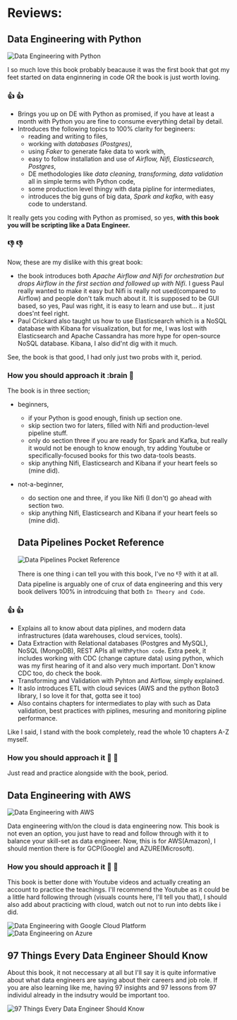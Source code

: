 # Reviews:
## Data Engineering with Python
![Data Engineering with Python](/assets/Data%20Engineering%20with%20Python.jpg)

I so much love this book probably beacause it was the first book that got my feet started on data enginnering in code OR the book is just worth loving.
### :+1: :+1:
- Brings you up on DE with Python as promised, if you have at least a month with Python you are fine to consume everything detail by detail.
- Introduces the following topics to 100% clarity for begineers:
    - reading and writing to files,
    - working with _databases (Postgres)_,
    - using _Faker_ to generate fake data to work with,
    - easy to follow installation and use of _Airflow, Nifi, Elasticsearch, Postgres_,
    - DE methodologies like _data cleaning, transforming, data validation_ all in simple terms with Python code,
    - some production level thingy with data pipline for intermediates,
    - introduces the big guns of big data, _Spark and kafka_, with easy code to understand.

It really gets you coding with Python as promised, so yes, **with this book you will be scripting like a Data Engineer.**

### :-1: :-1:
Now, these are my dislike with this great book:
- the book introduces both _Apache Airflow and Nifi for orchestration but drops Airflow in the first section and followed up with Nifi_. I guess Paul really wanted to make it easy but Nifi is really not used(compared to Airflow) and people don't talk much about it. It is supposed to be GUI based, so yes, Paul was right, it is easy to learn and use but... it just does'nt feel right.
- Paul Crickard also taught us how to use Elasticsearch which is a NoSQL database with Kibana for visualization, but for me, I was lost with Elasticsearch and Apache Cassandra has more hype for open-source NoSQL database. Kibana, I also did'nt dig with it much.

See, the book is that good, I had only just two probs with it, period.

### How you should approach it :brain :brain:
The book is in three section;
 - beginners, 
    - if your Python is good enough, finish up section one.
    - skip section two for laters, filled with Nifi and production-level pipeline stuff.
    - only do section three if you are ready for Spark and Kafka, but really it would not be enough to know enough, try adding Youtube or specifically-focused books for this two data-tools beasts.
    - skip anything Nifi, Elasticsearch and Kibana if your heart feels so (mine did).

- not-a-beginner,
    - do section one and three, if you like Nifi (I don't) go ahead with section two.
    - skip anything Nifi, Elasticsearch and Kibana if your heart feels so (mine did).



    ## Data Pipelines Pocket Reference
    ![Data Pipelines Pocket Reference](/assets/Data%20Pipelines%20Pocket%20Reference.jpg)
    
    There is one thing i can tell you with this book, I've no :-1: with it at all. Data pipeline is arguably one of crux of data engineering and this very book delivers 100% in introdcuing that both `In Theory and Code`.

### :+1: :+1:
- Explains all to know about data piplines, and modern data infrastructures (data warehouses, cloud services, tools).
- Data Extraction with Relational databases (Postgres and MySQL), NoSQL (MongoDB), REST APIs all with`Python code`. Extra peek, it includes working with CDC (change capture data) using python, which was my first hearing of it and also very much important. Don't know CDC too, do check the book.
- Transforming and Validation with Pyhton and Airflow, simply explained.
- It aslo introduces ETL with cloud sevices (AWS and the python Boto3 library, I so love it for that, gotta see it too)
- Also contains chapters for intermediates to play with such as Data validation, best practices with piplines, mesuring and monitoring pipline performance.

Like I said, I stand with the book completely, read the whole 10 chapters A-Z myself.

### How you should approach it :brain: :brain:
 Just read and practice alongside with the book, period.


## Data Engineering with AWS
 ![Data Engineering with AWS](/assets/Data%20Engineering%20with%20AWS.jpg)


 Data engineering with/on the cloud is data engineering now. This book is not even an option, you just have to read and follow through with it to balance your skill-set as data engineer. Now, this is for AWS(Amazon), I should mention there is for GCP(Google) and AZURE(Microsoft).


### How you should approach it :brain: :brain:
This book is better done with Youtube videos and actually creating an account to practice the teachings. I'll recommend the Youtube as it could be a little hard following through (visuals counts here, I'll tell you that), I should also add about practicing with cloud, watch out not to run into debts like i did.

 ![Data Engineering with Google Cloud Platform](/assets/Data%20Engineering%20with%20Google%20Cloud%20Platform.jpg) ![Data Engineering on Azure](/assets/Data%20Engineering%20on%20Azure.jpg)


## 97 Things Every Data Engineer Should Know

 About this book, it not neccessary at all but I'll say it is quite informative about what data engineers are saying about their careers and job role. If you are also learning like me, having 97 insights and 97 lessons from 97 individul already in the indsutry would be important too.

 ![97 Things Every Data Engineer Should Know](/assets/97%20Things%20Every%20Data%20Engineer%20Should%20Know.jpg)


